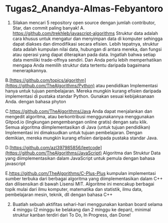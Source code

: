 # Tugas2_Anandya-Almas-Febyantoro

1. Silakan mencari 5 repository open source dengan jumlah contributor, Star, 
dan commit paling banyak!
A. https://github.com/trekhleb/javascript-algorithms
   Struktur data adalah cara khusus untuk mengatur dan menyimpan data di komputer sehingga dapat diakses dan dimodifikasi secara efisien. Lebih tepatnya, struktur data adalah kumpulan nilai data, hubungan di antara mereka, dan fungsi atau operasi yang dapat diterapkan pada data.
Ingatlah bahwa setiap data memiliki trade-offnya sendiri. Dan Anda perlu lebih memperhatikan mengapa Anda memilih struktur data tertentu daripada bagaimana menerapkannya.

B.[https://github.com/topics/algorithm](https://github.com/TheAlgorithms/Python)
atau pendidikan
Implementasi hanya untuk tujuan pembelajaran. Mereka mungkin kurang efisien daripada implementasi di pustaka standar Python. Gunakan sesuai kebijaksanaan Anda.
dengan bahasa phyton

C.https://github.com/TheAlgorithms/Java
Anda dapat menjalankan dan mengedit algoritma, atau berkontribusi menggunakannya menggunakan Gitpod.io (lingkungan pengembangan online gratis) dengan satu klik.
Semua algoritma diimplementasikan di Java (untuk tujuan pendidikan)
Implementasi ini dimaksudkan untuk tujuan pembelajaran. Dengan demikian, mereka mungkin kurang efisien daripada pustaka standar Java.

D.[https://github.com/azl397985856/leetcode](https://github.com/TheAlgorithms/JavaScript)
Algoritma dan Struktur Data yang diimplementasikan dalam JavaScript untuk pemula dengan bahasa javascript

E.https://github.com/TheAlgorithms/C-Plus-Plus
kumpulan implementasi sumber terbuka dari berbagai algoritma yang diimplementasikan dalam C++ dan dilisensikan di bawah Lisensi MIT. Algoritme ini mencakup berbagai topik mulai dari ilmu komputer, matematika dan statistik, ilmu data, pembelajaran mesin, teknik, dll dengan bahasa C++

   
2. Buatlah sebuah aktifitas sehari-hari menggunakan kanban board selama 4 
minggu (2 minggu ke belakang dan 2 minggu ke depan), minimal struktur 
kanban terdiri dari To Do, In Progress, dan Done!
